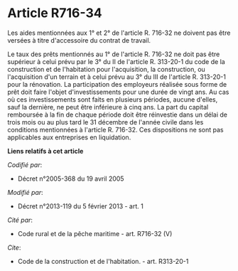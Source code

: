 # Article R716-34

Les aides mentionnées aux 1° et 2° de l'article R. 716-32 ne doivent pas être versées à titre d'accessoire du contrat de
travail. 

Le taux des prêts mentionnés au 1° de l'article R. 716-32 ne doit pas être supérieur à celui prévu par le 3° du II de
l'article R. 313-20-1 du code de la construction et de l'habitation pour l'acquisition, la construction, ou l'acquisition
d'un terrain et à celui prévu au 3° du III de l'article R. 313-20-1 pour la rénovation. La participation des employeurs
réalisée sous forme de prêt doit faire l'objet d'investissements pour une durée de vingt ans. Au cas où ces investissements
sont faits en plusieurs périodes, aucune d'elles, sauf la dernière, ne peut être inférieure à cinq ans. La part du capital
remboursée à la fin de chaque période doit être réinvestie dans un délai de trois mois ou au plus tard le 31 décembre de
l'année civile dans les conditions mentionnées à l'article R. 716-32. Ces dispositions ne sont pas applicables aux
entreprises en liquidation.

**Liens relatifs à cet article**

_Codifié par_:

  - Décret n°2005-368 du 19 avril 2005

_Modifié par_:

  - Décret n°2013-119 du 5 février 2013 - art. 1

_Cité par_:

  - Code rural et de la pêche maritime - art. R716-32 (V)

_Cite_:

  - Code de la construction et de l'habitation. - art. R313-20-1
